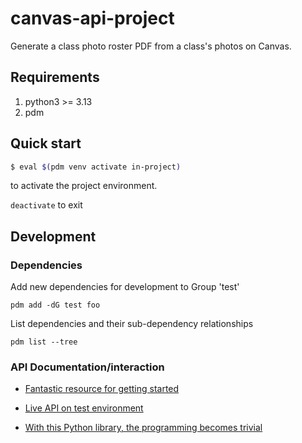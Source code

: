 # canvas-api-project

Generate a class photo roster PDF from a class's photos on Canvas.

## Requirements

1. python3 >= 3.13
2. pdm

## Quick start

```sh
$ eval $(pdm venv activate in-project)
```

to activate the project environment.

`deactivate` to exit

## Development

### Dependencies

Add new dependencies for development to Group 'test'

```
pdm add -dG test foo
```

List dependencies and their sub-dependency relationships

```
pdm list --tree
```

### API Documentation/interaction

- [Fantastic resource for getting started](getting-started)

- [Live API on test environment](https://setonhall.test.instructure.com/doc/api/live)

- [With this Python library, the programming becomes trivial](https://canvasapi.readthedocs.io/)


[getting-started]: https://community.canvaslms.com/t5/Canvas-Developers-Group/Canvas-APIs-Getting-started-the-practical-ins-and-outs-gotchas/ba-p/263685
